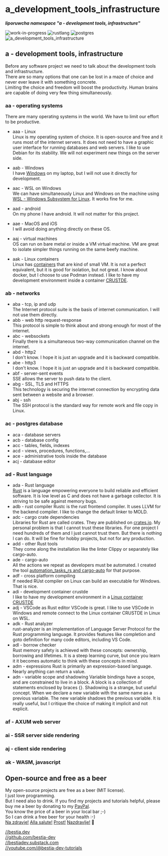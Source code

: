 # a_development_tools_infrastructure

***liporuwcha namespace "a - development tools, infrastructure"***

 ![work-in-progress](https://img.shields.io/badge/work_in_progress-yellow)
 ![rustlang](https://img.shields.io/badge/rustlang-orange)
 ![postgres](https://img.shields.io/badge/postgres-orange)
 ![a_development_tools_infrastructure](https://bestia.dev/webpage_hit_counter/get_svg_image/1773735898.svg)

## a - development tools, infrastructure

Before any software project we need to talk about the development tools and infrastructure.  
There are so many options that one can be lost in a maze of choice and never ever leave it with something concrete.  
Limiting the choice and freedom will boost the productivity. Human brains are capable of doing very few thing simultaneously.

### aa - operating systems

There are many operating systems in the world. We have to limit our effort to be productive.

- aaa - Linux  
Linux is my operating system of choice. It is open-source and free and it runs most of the internet servers. It does not need to have a graphic user interface for running databases and web servers. I like to use Debian for its stability. We will not experiment new things on the server side.  

- aab - Windows  
I have [Windows](https://github.com/CRUSTDE-ContainerizedRustDevEnv/windows_reinstall) on my laptop, but I will not use it directly for development.
- aac - WSL on Windows  
We can have simultaneously Linux and Windows on the machine using [WSL - Windows Subsystem for Linux](https://github.com/CRUSTDE-ContainerizedRustDevEnv/win10_wsl2_debian11). It works fine for me.
- aad - android  
On my phone I have android. It will not matter for this project.
- aae - MacOS and iOS  
I will avoid doing anything directly on these OS.
- aaj - virtual machines  
OS can run on bare metal or inside a VM virtual machine. VM are great to isolate simpler things running on the same beefy machine.
- aak - Linux containers  
Linux has [containers](https://github.com/CRUSTDE-ContainerizedRustDevEnv/crustde_cnt_img_pod) that are kind of small VM. It is not a perfect equivalent, but it is good for isolation, but not great. I know about docker, but I choose to use Podman instead. I like to have my development environment inside a container [CRUSTDE](https://github.com/CRUSTDE-ContainerizedRustDevEnv).

### ab - networks

- aba - tcp, ip and udp  
The Internet protocol suite is the basis of internet communication. I will not use them directly.
- abb - web http request-response  
This protocol is simple to think about and strong enough for most of the internet.
- abc - websockets  
Finally there is a simultaneous two-way communication channel on the internet.
- abd - http2  
I don't know. I hope it is just an upgrade and it is backward compatible.
- abe - http3  
I don't know. I hope it is just an upgrade and it is backward compatible.
- abf - server-sent events  
SSE allows the server to push data to the client.
- abg - SSL, TLS and HTTPS  
This technology is securing the internet connection by encrypting data sent between a website and a browser.
- abj - ssh  
The SSH protocol is the standard way for remote work and file copy in Linux.

### ac - postgres database

- aca - database servers
- acb - database config
- acc - tables, fields, indexes
- acd - views, procedures, functions,...
- ace - administrative tools inside the database
- acj - database editor

### ad - Rust language

- ada - Rust language  
[Rust](https://www.rust-lang.org/) is a language empowering everyone to build reliable and efficient software. It is low level as C and does not have a garbage collector. It is striving to be safe against memory bugs.
- adb - rust compiler
Rustc is the rust frontend compiler. It uses LLVM for the backend compiler. I like to change the default linker to MOLD.
- adc - cargo crate dependencies  
Libraries for Rust are called crates. They are published on [crates.io](https://crates.io/). My personal problem is that I cannot trust these libraries. For one project I need hundreds of them and I just cannot trust them. But there is nothing I can do. It will be fine for hobby projects, but not for any production.
- add - other Rust tools  
They come along the installation like the linter Clippy or separately like cargo-auto.
- ade - cargo-auto  
All the actions we repeat as developers must be automated. I created the tool [automation_tasks_rs and cargo-auto](https://github.com/automation-tasks-rs) for that purpose.
- adf - cross platform compiling  
If needed RUst compiler on Linux can build an executable for Windows. That is nice. 
- adi - development container crustde  
I like to have my development environment in a [Linux container CRUSTDE](https://github.com/CRUSTDE-ContainerizedRustDevEnv)
- adj - VSCode as Rust editor
VSCode is great. I like to use VSCode in Windows and remote connect to the Linux container CRUSTDE in Linux on WSL.
- adk - Rust analyzer  
rust-analyzer is an implementation of Language Server Protocol for the Rust programming language. It provides features like completion and goto definition for many code editors, including VS Code.
- adl - borrow checker  
Rust memory safety is achieved with these concepts: ownership, borrowing and lifetimes. It is a steep learning curve, but once you learn it it becomes automatic to think with these concepts in mind.
- adm - expressions
Rust is primarily an expression-based language. Nearly anything can return a value.
- adn - variable scope and shadowing
Variable bindings have a scope, and are constrained to live in a block. A block is a collection of statements enclosed by braces {}. Shadowing is a strange, but useful concept. When we declare a new variable with the same name as a previous variable. The new variable shadows the previous variable. It is really useful, but I critique the choice of making it implicit and not explicit.


### af - AXUM web server

### ai - SSR server side rendering

### aj - client side rendering

### ak - WASM, javascript

## Open-source and free as a beer

My open-source projects are free as a beer (MIT license).  
I just love programming.  
But I need also to drink. If you find my projects and tutorials helpful, please buy me a beer by donating to my [PayPal](https://paypal.me/LucianoBestia).  
You know the price of a beer in your local bar ;-)  
So I can drink a free beer for your health :-)  
[Na zdravje!](https://translate.google.com/?hl=en&sl=sl&tl=en&text=Na%20zdravje&op=translate) [Alla salute!](https://dictionary.cambridge.org/dictionary/italian-english/alla-salute) [Prost!](https://dictionary.cambridge.org/dictionary/german-english/prost) [Nazdravlje!](https://matadornetwork.com/nights/how-to-say-cheers-in-50-languages/) 🍻

[//bestia.dev](https://bestia.dev)  
[//github.com/bestia-dev](https://github.com/bestia-dev)  
[//bestiadev.substack.com](https://bestiadev.substack.com)  
[//youtube.com/@bestia-dev-tutorials](https://youtube.com/@bestia-dev-tutorials)  
